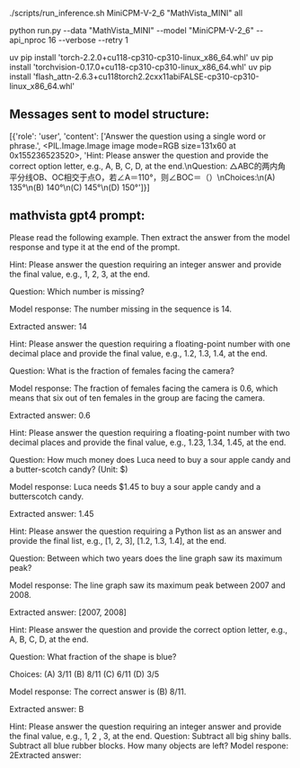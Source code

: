 ./scripts/run_inference.sh MiniCPM-V-2_6 "MathVista_MINI" all

python run.py --data "MathVista_MINI" --model "MiniCPM-V-2_6" --api_nproc 16 --verbose --retry 1

uv pip install 'torch-2.2.0+cu118-cp310-cp310-linux_x86_64.whl'
uv pip install 'torchvision-0.17.0+cu118-cp310-cp310-linux_x86_64.whl'
uv pip install 'flash_attn-2.6.3+cu118torch2.2cxx11abiFALSE-cp310-cp310-linux_x86_64.whl'

## Messages sent to model structure:
[{'role': 'user', 'content': ['Answer the question using a single word or phrase.', <PIL.Image.Image image mode=RGB size=131x60 at 0x155236523520>, 'Hint: Please answer the question and provide the correct option letter, e.g., A, B, C, D, at the end.\nQuestion: △ABC的两内角平分线OB、OC相交于点O，若∠A＝110°，则∠BOC＝（）\nChoices:\n(A) 135°\n(B) 140°\n(C) 145°\n(D) 150°']}]

## mathvista gpt4 prompt:
Please read the following example.
Then extract the answer from the model response and type it at the end of the prompt.


Hint: Please answer the question requiring an integer answer and provide the final value,
e.g., 1, 2, 3, at the end.

Question: Which number is missing?

Model response: The number missing in the sequence is 14.

Extracted answer: 14


Hint: Please answer the question requiring a floating-point number with one decimal place and provide the final value,
e.g., 1.2, 1.3, 1.4, at the end.

Question: What is the fraction of females facing the camera?

Model response: The fraction of females facing the camera is 0.6,
which means that six out of ten females in the group are facing the camera.

Extracted answer: 0.6


Hint: Please answer the question requiring a floating-point number with two decimal places and provide the final value,
e.g., 1.23, 1.34, 1.45, at the end.

Question: How much money does Luca need to buy a sour apple candy and a butter-scotch candy? (Unit: $)

Model response: Luca needs $1.45 to buy a sour apple candy and a butterscotch candy.

Extracted answer: 1.45


Hint: Please answer the question requiring a Python list as an answer and provide the final list,
e.g., [1, 2, 3], [1.2, 1.3, 1.4], at the end.

Question: Between which two years does the line graph saw its maximum peak?

Model response: The line graph saw its maximum peak between 2007 and 2008.

Extracted answer: [2007, 2008]


Hint: Please answer the question and provide the correct option letter, e.g., A, B, C, D, at the end.

Question: What fraction of the shape is blue?

Choices: (A) 3/11 (B) 8/11 (C) 6/11 (D) 3/5

Model response: The correct answer is (B) 8/11.

Extracted answer: B

Hint: Please answer the question requiring an integer answer and provide the final value, e.g., 1, 2
, 3, at the end.
Question: Subtract all big shiny balls. Subtract all blue rubber blocks. How many objects are left?
Model respone: 2Extracted answer: